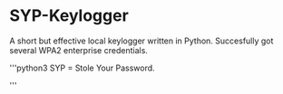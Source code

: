 # SYP-Keylogger
A short but effective local keylogger written in Python.  Succesfully got several WPA2 enterprise credentials.

'''python3
SYP = Stole Your Password.

'''

